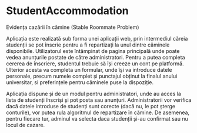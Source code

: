 # StudentAccommodation
Evidența cazării în cămine (Stable Roommate Problem)

Aplicația este realizată sub forma unei aplicații web, prin intermediul căreia studenții se pot înscrie pentru a fi repartizați la unul dintre căminele disponibile. Utilizatorul este întâmpinat de pagina principală
unde poate vedea anunțurile postate de către administratori. Pentru a putea completa cererea de înscriere, studentul trebuie să își creeze un cont pe platformă. Ulterior acesta va completa un formular, unde își va
introduce datele personale, precum numele complet și punctajul obținut la finalul anului universitar, si preferințele pentru căminele puse la dispoziție.

Aplicația dispune și de un modul pentru administratori, unde au acces la lista de studenți înscriși și pot posta sau anunțuri. Administratorii vor verifica dacă datele introduse de studenți sunt corecte (dacă nu, le pot șterge conturile), vor putea rula algoritmul de repartizare în cămine. De asemenea, pentru fiecare tur, adminul va selecta daca studenții și-au confirmat sau nu locul de cazare.
